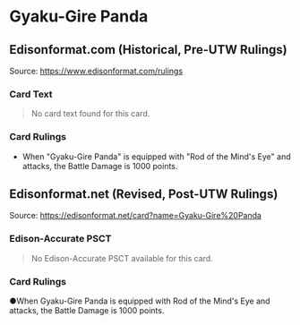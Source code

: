 # Gyaku-Gire Panda

## Edisonformat.com (Historical, Pre-UTW Rulings)

Source: https://www.edisonformat.com/rulings

### Card Text

> No card text found for this card.

### Card Rulings

*   When "Gyaku-Gire Panda" is equipped with "Rod of the Mind's Eye" and attacks, the Battle Damage is 1000 points.

## Edisonformat.net (Revised, Post-UTW Rulings)

Source: https://edisonformat.net/card?name=Gyaku-Gire%20Panda

### Edison-Accurate PSCT

> No Edison-Accurate PSCT available for this card.

### Card Rulings

●When Gyaku-Gire Panda is equipped with Rod of the Mind's Eye and attacks, the Battle Damage is 1000 points.
            